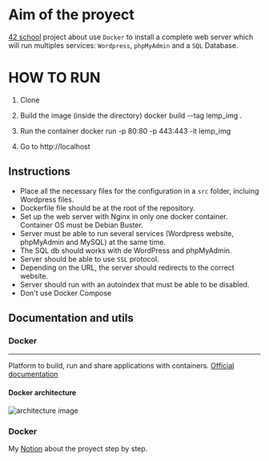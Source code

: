 # Aim of the proyect
[42 school][1] project about use `Docker` to install a complete web server which will run multiples services: `Wordpress`, `phpMyAdmin` and a `SQL` Database.

# HOW TO RUN
1. Clone

2. Build the image (inside the directory)
    docker build --tag lemp_img .

3. Run the container
    docker run -p 80:80 -p 443:443 -it lemp_img

4. Go to http://localhost

## Instructions
- Place all the necessary files for the configuration in a `src` folder, incluing Wordpress files.
- Dockerfile file should be at the root of the repository.
- Set up the web server with Nginx in only one docker container. Container OS must be Debian Buster.
- Server must be able to run several services (Wordpress website, phpMyAdmin and MySQL) at the same time.
- The SQL db should works with de WordPress and phpMyAdmin.
- Server should be able to use `SSL` protocol.
- Depending on the URL, the server should redirects to the correct website.
- Server should run with an autoindex that must be able to be disabled.
- Don't use Docker Compose

## Documentation and utils
### **Docker**
---
Platform to build, run and share applications with containers. 
[Official documentation][2]
#### **Docker architecture**
![architecture image](https://www.imaginaformacion.com/wp-content/uploads/2018/11/img10-768x401.png)

### **Docker**
My [Notion][3] about the proyect step by step.

[1]: https://www.42madrid.com/
[2]: https://docs.docker.com/
[3]: https://www.notion.so/gtalaverodev/LEMP-STACK-Wordpress-Debian-10-on-Docker-8461bcc407824e57994c92b2a148716d
